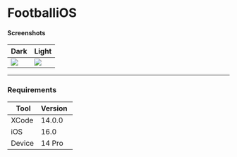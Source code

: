 # FootballiOS

#### Screenshots

Dark | Light
--- | ---
![](./Sources/dark_mode.gif) | ![](./Sources/light_mode.gif)

---

### Requirements
 Tool | Version 
--- | ---
XCode | 14.0.0
iOS | 16.0
Device | 14 Pro
